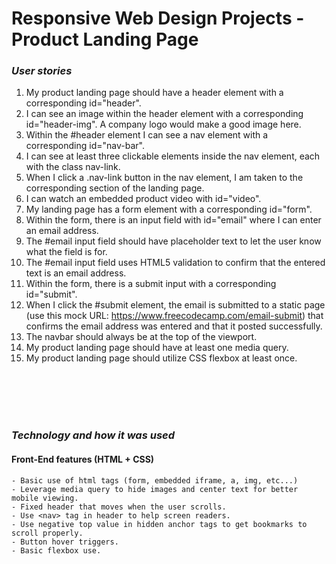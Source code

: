 # Responsive Web Design Projects - Product Landing Page

### _User stories_

1. My product landing page should have a header element with a corresponding id="header".
2. I can see an image within the header element with a corresponding id="header-img". A company logo would make a good image here.
3. Within the #header element I can see a nav element with a corresponding id="nav-bar".
4. I can see at least three clickable elements inside the nav element, each with the class nav-link.
5. When I click a .nav-link button in the nav element, I am taken to the corresponding section of the landing page.
6. I can watch an embedded product video with id="video".
7. My landing page has a form element with a corresponding id="form".
8. Within the form, there is an input field with id="email" where I can enter an email address.
9. The #email input field should have placeholder text to let the user know what the field is for.
10. The #email input field uses HTML5 validation to confirm that the entered text is an email address.
11. Within the form, there is a submit input with a corresponding id="submit".
12. When I click the #submit element, the email is submitted to a static page (use this mock URL: https://www.freecodecamp.com/email-submit) that confirms the email address was entered and that it posted successfully.
13. The navbar should always be at the top of the viewport.
14. My product landing page should have at least one media query.
15. My product landing page should utilize CSS flexbox at least once.

  <br>
  <br>
  <br>
  <br>

### _Technology and how it was used_

#### Front-End features (HTML + CSS)

    - Basic use of html tags (form, embedded iframe, a, img, etc...)
    - Leverage media query to hide images and center text for better mobile viewing. 
    - Fixed header that moves when the user scrolls.
    - Use <nav> tag in header to help screen readers.
    - Use negative top value in hidden anchor tags to get bookmarks to scroll properly. 
    - Button hover triggers.
    - Basic flexbox use.
    
